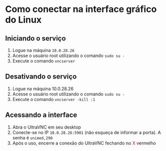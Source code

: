 # Como conectar na interface gráfico do Linux

## Iniciando o serviço

1. Logue na máquina `10.0.28.26`
2. Acesse o usuário root utilizando o comando `sudo su -`
3. Execute o comando `vncserver`

## Desativando o serviço

1. Logue na máquina 10.0.28.26
2. Acesse o usuário root utilizando o comando `sudo su -`
3. Execute o comando `vncserver -kill :1`

## Acessando a interface

1. Abra o UltraVNC em seu desktop
2. Conecte-se no IP `10.0.28.26:5901` (não esqueça de informar a porta). A senha é `unimed,290`
3. Após o uso, encerre a conexão do UltraVNC fechando no <span style="color: red">X</span> vermelho
